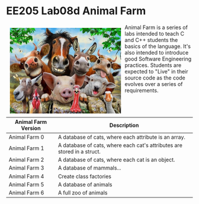 EE205 Lab08d Animal Farm
========================

<img src="images/animal_farm_full.jpg" width="300" align="left" hspace="10" vspace="10" />

Animal Farm is a series of labs intended to teach C and C++ students
the basics of the language.  It's also intended to introduce good
Software Engineering practices.  Students are expected to "Live" in
their source code as the code evolves over a series of requirements.

|Animal Farm Version|Description|
|-------------------|-----------|
|Animal Farm 0|A database of cats, where each attribute is an array.|
|Animal Farm 1|A database of cats, where each cat's attributes are stored in a struct.|
|Animal Farm 2|A database of cats, where each cat is an object.|
|Animal Farm 3|A database of mammals...|
|Animal Farm 4|Create class factories|
|Animal Farm 5|A database of animals|
|Animal Farm 6|A full zoo of animals|
